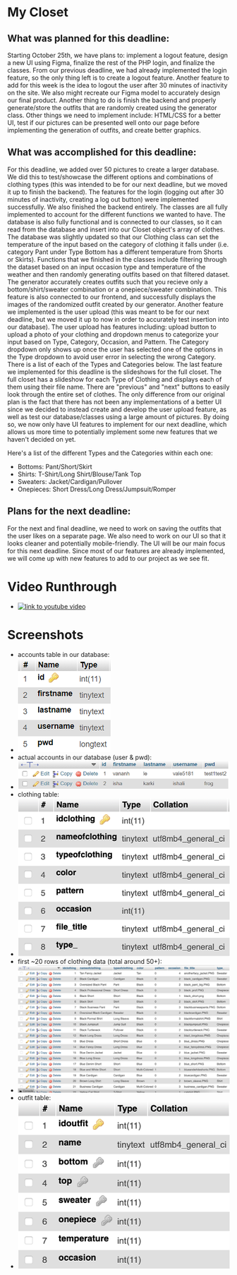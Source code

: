 # My Closet

## What was planned for this deadline:

Starting October 25th, we have plans to: implement a logout feature, design a new UI using Figma, finalize the rest of the PHP login, and finalize the classes. From our previous deadline, we had already implemented the login feature, so the only thing left is to create a logout feature. Another feature to add for this week is the idea to logout the user after 30 minutes of inactivity on the site. We also might recreate our Figma model to accurately design our final product. Another thing to do is finish the backend and properly generate/store the outfits that are randomly created using the generator class.
Other things we need to implement include: HTML/CSS for a better UI, test if our pictures can be presented well onto our page before implementing the generation of outfits, and create better graphics.

## What was accomplished for this deadline:

For this deadline, we added over 50 pictures to create a larger database. We did this to test/showcase the different options and combinations of clothing types (this was intended to be for our next deadline, but we moved it up to finish the backend). The features for the login (logging out after 30 minutes of inactivity, creating a log out button) were implemented successfully. We also finished the backend entirely. The classes are all fully implemented to account for the different functions we wanted to have. The database is also fully functional and is connected to our classes, so it can read from the database and insert into our Closet object's array of clothes. The database was slightly updated so that our Clothing class can set the temperature of the input based on the category of clothing it falls under (i.e. category Pant under Type Bottom has a different temperature from Shorts or Skirts). Functions that we finished in the classes include filtering through the dataset based on an input occasion type and temperature of the weather and then randomly generating outfits based on that filtered dataset. The generator accurately creates outfits such that you recieve only a bottom/shirt/sweater combination or a onepiece/sweater combination. This feature is also connected to our frontend, and successfully displays the images of the randomized outfit created by our generator. Another feature we implemented is the user upload (this was meant to be for our next deadline, but we moved it up to now in order to accurately test insertion into our database). The user upload has features including: upload button to upload a photo of your clothing and dropdown menus to categorize your input based on Type, Category, Occasion, and Pattern. The Category dropdown only shows up once the user has selected one of the options in the Type dropdown to avoid user error in selecting the wrong Category. There is a list of each of the Types and Categories below. The last feature we implemented for this deadline is the slideshows for the full closet. The full closet has a slideshow for each Type of Clothing and displays each of them using their file name. There are "previous" and "next" buttons to easily look through the entire set of clothes. 
The only difference from our original plan is the fact that there has not been any implementations of a better UI since we decided to instead create and develop the user upload feature, as well as test our database/classes using a large amount of pictures. By doing so, we now only have UI features to implement for our next deadline, which allows us more time to potentially implement some new features that we haven't decided on yet.

Here's a list of the different Types and the Categories within each one:
- Bottoms: Pant/Short/Skirt
- Shirts: T-Shirt/Long Shirt/Blouse/Tank Top
- Sweaters: Jacket/Cardigan/Pullover
- Onepieces: Short Dress/Long Dress/Jumpsuit/Romper
  
## Plans for the next deadline:

For the next and final deadline, we need to work on saving the outfits that the user likes on a separate page. We also need to work on our UI so that it looks cleaner and potentially mobile-friendly. The UI will be our main focus for this next deadline. Since most of our features are already implemented, we will come up with new features to add to our project as we see fit. 

# Video Runthrough

- [![link to youtube video](https://img.youtube.com/vi/https://youtu.be/38RlSerEYxg/0.jpg)](https://www.youtube.com/watch?v=https://youtu.be/38RlSerEYxg)

# Screenshots
- accounts table in our database: 
- ![screenshot of account table](screenshots/account_pic.PNG)
- actual accounts in our database (user & pwd): 
- ![screenshot of account table data](screenshots/account_pic2.PNG)
- clothing table: 
- ![screenshot of clothing table](screenshots/clothing_table.png)
- first ~20 rows of clothing data (total around 50+): 
- ![screenshot of clothing table data](screenshots/clothing_data.png)
- outfit table: 
- ![screenshot of outfit table](screenshots/outfit_table.png)
